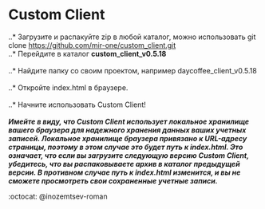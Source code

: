 # Custom Client

..* Загрузите и распакуйте zip в любой каталог, можно использовать git clone https://github.com/mir-one/custom_client.git </br>
..* Перейдите в каталог **custom_client_v0.5.18**
</br></br>
..* Найдите папку со своим проектом, например daycoffee_client_v0.5.18
</br></br>
..* Откройте index.html в браузере.
</br></br>
..* Начните использовать Custom Client!
</br></br>
**_Имейте в виду, что Custom Client использует локальное хранилище вашего браузера для надежного хранения данных ваших учетных записей. Локальное хранилище браузера привязано к URL-адресу страницы, поэтому в этом случае это будет путь к index.html. Это означает, что если вы загрузите следующую версию Custom Client, убедитесь, что вы распаковываете архив в каталог предыдущей версии. В противном случае путь к index.html изменится, и вы не сможете просмотреть свои сохраненные учетные записи._**

:octocat:  @inozemtsev-roman